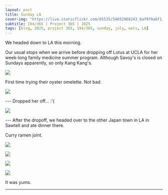 ```yaml
---
layout: post
title: Sunday LA
cover-img: "https://live.staticflickr.com/65535/54652968243_6af9f9a6f1_h.jpg"
subtitle: 194/365 | Project 365 | 2025
tags: [blog, 2025, project 365, 194/365, sunday, july, eats, LA]
---
```

<style>
  .intro-header.big-img {
    background-position:center; 
  }
</style>
We headed down to LA this morning. 

Our usual stops when we arrive before dropping off Lotus at UCLA for her week-long family medicine summer program. Although Savoy's is closed on Sundays apparently, so only Kang Kang's.
<p class="post-img-wrap">
  <img src="https://live.staticflickr.com/65535/54652823080_1e778c6156_h.jpg">
</p>
First time trying their oyster omelette. Not bad.
<p class="post-img-wrap">
  <img src="https://live.staticflickr.com/65535/54652738328_20c2690bb9_h.jpg">
</p>
---
Dropped her off... :'(
<p class="post-img-wrap">
  <img src="https://live.staticflickr.com/65535/54652968243_6af9f9a6f1_h.jpg">
</p>
---
After the dropoff, we headed over to the other Japan town in LA in Sawtell and ate dinner there.

Curry ramen joint.
<p class="post-img-wrap">
  <img src="https://live.staticflickr.com/65535/54653863854_b855838d5a_h.jpg">
</p>
<p class="post-img-wrap">
  <img src="https://live.staticflickr.com/65535/54653950185_313460c1f6_h.jpg">
</p>
<p class="post-img-wrap">
  <img src="https://live.staticflickr.com/65535/54652792377_66521c2406_h.jpg">
</p>
<p class="post-img-wrap">
  <img src="https://live.staticflickr.com/65535/54653864844_bb9069d07e_h.jpg">
</p>
It was yums.

---

